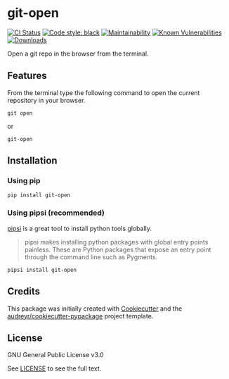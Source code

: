 # git-open

[![CI Status](https://travis-ci.com/cfp2000/git-open.svg?branch=master)](https://travis-ci.com/cfp2000/git-open)
[![Code style: black](https://img.shields.io/badge/code%20style-black-000000.svg)](https://github.com/ambv/black)
[![Maintainability](https://api.codeclimate.com/v1/badges/09be50f0293cfed0e89a/maintainability)](https://codeclimate.com/github/cfp2000/git-open/maintainability)
[![Known Vulnerabilities](https://snyk.io/test/github/cfp2000/git-open/badge.svg?targetFile=requirements.txt)](https://snyk.io/test/github/cfp2000/git-open?targetFile=requirements.txt)
[![Downloads](http://pepy.tech/badge/git-open)](http://pepy.tech/project/git-open)

Open a git repo in the browser from the terminal.

## Features

From the terminal type the following command to open the current repository in your browser.

```
git open
```

or

```
git-open
```

## Installation

### Using pip

    pip install git-open

### Using pipsi (recommended)

[pipsi](https://github.com/mitsuhiko/pipsi) is a great tool to install python tools globally.

> pipsi makes installing python packages with global entry points painless.
> These are Python packages that expose an entry point through the command line such as Pygments.

    pipsi install git-open

## Credits

This package was initially created with [Cookiecutter](https://github.com/audreyr/cookiecutter) and the
[audreyr/cookiecutter-pypackage](https://github.com/audreyr/cookiecutter-pypackage) project template.

## License

GNU General Public License v3.0

See [LICENSE](LICENSE) to see the full text.
